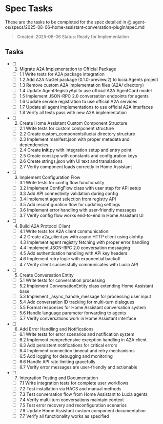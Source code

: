 # Spec Tasks

These are the tasks to be completed for the spec detailed in @.agent-os/specs/2025-08-06-home-assistant-conversation-plugin/spec.md

> Created: 2025-08-06
> Status: Ready for Implementation

## Tasks

- [ ] 1. Migrate A2A Implementation to Official Package
  - [ ] 1.1 Write tests for A2A package integration
  - [ ] 1.2 Add A2A NuGet package (0.1.0-preview.2) to lucia.Agents project
  - [ ] 1.3 Remove custom A2A implementation files (A2A/ directory)
  - [ ] 1.4 Update AgentRegistryApi to use official A2A AgentCard model
  - [ ] 1.5 Implement JSON-RPC 2.0 conversation endpoints for agents
  - [ ] 1.6 Update service registration to use official A2A services
  - [ ] 1.7 Update all agent implementations to use official A2A interfaces
  - [ ] 1.8 Verify all tests pass with new A2A implementation

- [ ] 2. Create Home Assistant Custom Component Structure
  - [ ] 2.1 Write tests for custom component structure
  - [ ] 2.2 Create custom_components/lucia/ directory structure
  - [ ] 2.3 Implement manifest.json with proper metadata and dependencies
  - [ ] 2.4 Create __init__.py with integration setup and entry point
  - [ ] 2.5 Create const.py with constants and configuration keys
  - [ ] 2.6 Create strings.json with UI text and translations
  - [ ] 2.7 Verify component loads correctly in Home Assistant

- [ ] 3. Implement Configuration Flow
  - [ ] 3.1 Write tests for config flow functionality
  - [ ] 3.2 Implement ConfigFlow class with user step for API setup
  - [ ] 3.3 Add API connectivity validation during config
  - [ ] 3.4 Implement agent selection from registry API
  - [ ] 3.5 Add reconfiguration flow for updating settings
  - [ ] 3.6 Implement error handling with user-friendly messages
  - [ ] 3.7 Verify config flow works end-to-end in Home Assistant UI

- [ ] 4. Build A2A Protocol Client
  - [ ] 4.1 Write tests for A2A client communication
  - [ ] 4.2 Create a2a_client.py with async HTTP client using aiohttp
  - [ ] 4.3 Implement agent registry fetching with proper error handling
  - [ ] 4.4 Implement JSON-RPC 2.0 conversation messaging
  - [ ] 4.5 Add authentication handling with API key headers
  - [ ] 4.6 Implement retry logic with exponential backoff
  - [ ] 4.7 Verify client successfully communicates with Lucia API

- [ ] 5. Create Conversation Entity
  - [ ] 5.1 Write tests for conversation processing
  - [ ] 5.2 Implement ConversationEntity class extending Home Assistant base
  - [ ] 5.3 Implement _async_handle_message for processing user input
  - [ ] 5.4 Add conversation ID tracking for multi-turn dialogues
  - [ ] 5.5 Format responses for Home Assistant conversation system
  - [ ] 5.6 Handle language parameter forwarding to agents
  - [ ] 5.7 Verify conversations work in Home Assistant interface

- [ ] 6. Add Error Handling and Notifications
  - [ ] 6.1 Write tests for error scenarios and notification system
  - [ ] 6.2 Implement comprehensive exception handling in A2A client
  - [ ] 6.3 Add persistent notifications for critical errors
  - [ ] 6.4 Implement connection timeout and retry mechanisms
  - [ ] 6.5 Add logging for debugging and monitoring
  - [ ] 6.6 Handle API rate limiting gracefully
  - [ ] 6.7 Verify error messages are user-friendly and actionable

- [ ] 7. Integration Testing and Documentation
  - [ ] 7.1 Write integration tests for complete user workflows
  - [ ] 7.2 Test installation via HACS and manual methods
  - [ ] 7.3 Test conversation flow from Home Assistant to Lucia agents
  - [ ] 7.4 Verify multi-turn conversations maintain context
  - [ ] 7.5 Test error recovery and reconfiguration scenarios
  - [ ] 7.6 Update Home Assistant custom component documentation
  - [ ] 7.7 Verify all functionality works as specified